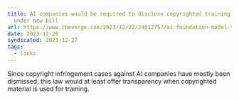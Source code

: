 ```yaml
---
title: AI companies would be required to disclose copyrighted training data
  under new bill
url: https://www.theverge.com/2023/12/22/24012757/ai-foundation-model-transparency-act-bill-copyright-regulation
date: 2023-12-26
syndicated: 2023-12-27
tags:
  - links
---
```


Since copyright infringement cases against AI companies have mostly been dismissed, this law would at least offer transparency when copyrighted material is used for training.
